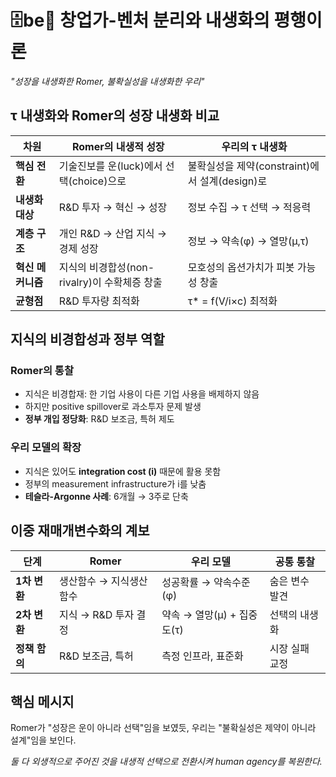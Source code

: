 # 🗄️be🐢 창업가-벤처 분리와 내생화의 평행이론

*"성장을 내생화한 Romer, 불확실성을 내생화한 우리"*

## τ 내생화와 Romer의 성장 내생화 비교

| 차원 | Romer의 내생적 성장 | 우리의 τ 내생화 |
|------|-------------------|----------------|
| **핵심 전환** | 기술진보를 운(luck)에서 선택(choice)으로 | 불확실성을 제약(constraint)에서 설계(design)로 |
| **내생화 대상** | R&D 투자 → 혁신 → 성장 | 정보 수집 → τ 선택 → 적응력 |
| **계층 구조** | 개인 R&D → 산업 지식 → 경제 성장 | 정보 → 약속(φ) → 열망(μ,τ) |
| **혁신 메커니즘** | 지식의 비경합성(non-rivalry)이 수확체증 창출 | 모호성의 옵션가치가 피봇 가능성 창출 |
| **균형점** | R&D 투자량 최적화 | τ* = f(V/i×c) 최적화 |

## 지식의 비경합성과 정부 역할

### Romer의 통찰
- 지식은 비경합재: 한 기업 사용이 다른 기업 사용을 배제하지 않음
- 하지만 positive spillover로 과소투자 문제 발생
- **정부 개입 정당화**: R&D 보조금, 특허 제도

### 우리 모델의 확장
- 지식은 있어도 **integration cost (i)** 때문에 활용 못함
- 정부의 measurement infrastructure가 i를 낮춤
- **테슬라-Argonne 사례**: 6개월 → 3주로 단축

## 이중 재매개변수화의 계보

| 단계 | Romer | 우리 모델 | 공통 통찰 |
|------|-------|----------|----------|
| **1차 변환** | 생산함수 → 지식생산함수 | 성공확률 → 약속수준(φ) | 숨은 변수 발견 |
| **2차 변환** | 지식 → R&D 투자 결정 | 약속 → 열망(μ) + 집중도(τ) | 선택의 내생화 |
| **정책 함의** | R&D 보조금, 특허 | 측정 인프라, 표준화 | 시장 실패 교정 |

## 핵심 메시지

Romer가 "성장은 운이 아니라 선택"임을 보였듯,
우리는 "불확실성은 제약이 아니라 설계"임을 보인다.

*둘 다 외생적으로 주어진 것을 내생적 선택으로 전환시켜 human agency를 복원한다.*